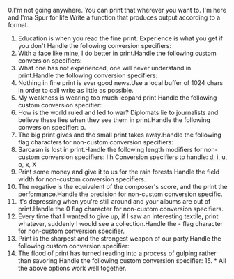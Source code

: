 0.I'm not going anywhere. You can print that wherever you want to. I'm here and I'ma Spur for life
Write a function that produces output according to a format.
1. Education is when you read the fine print. Experience is what you get if you don't Handle the following conversion specifiers:
2. With a face like mine, I do better in print.Handle the following custom conversion specifiers:
3. What one has not experienced, one will never understand in print.Handle the following conversion specifiers:
4. Nothing in fine print is ever good news.Use a local buffer of 1024 chars in order to call write as little as possible.
5. My weakness is wearing too much leopard print.Handle the following custom conversion specifier:
6. How is the world ruled and led to war? Diplomats lie to journalists and believe these lies when they see them in print.Handle the following conversion specifier: p.
7. The big print gives and the small print takes away.Handle the following flag characters for non-custom conversion specifiers:
8. Sarcasm is lost in print.Handle the following length modifiers for non-custom conversion specifiers:
l
h
Conversion specifiers to handle: d, i, u, o, x, X
9. Print some money and give it to us for the rain forests.Handle the field width for non-custom conversion specifiers.
10. The negative is the equivalent of the composer's score, and the print the performance.Handle the precision for non-custom conversion specific.
11. It's depressing when you're still around and your albums are out of print.Handle the 0 flag character for non-custom conversion specifiers.
12. Every time that I wanted to give up, if I saw an interesting textile, print whatever, suddenly I would see a collection.Handle the - flag character for non-custom conversion specifier.
13. Print is the sharpest and the strongest weapon of our party.Handle the following custom conversion specifier:
14. The flood of print has turned reading into a process of gulping rather than savoring Handle the following custom conversion specifier:           15. * All the above options work well together.
